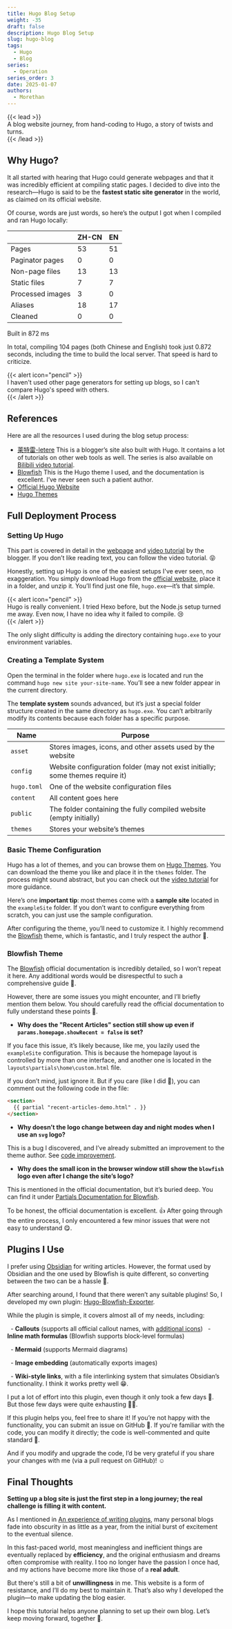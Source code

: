 ```yaml
---
title: Hugo Blog Setup
weight: -35
draft: false
description: Hugo Blog Setup
slug: hugo-blog
tags:
  - Hugo
  - Blog
series:
  - Operation
series_order: 3
date: 2025-01-07
authors:
  - Morethan
---
```


{{< lead >}}  
A blog website journey, from hand-coding to Hugo, a story of twists and turns.  
{{< /lead >}}

## Why Hugo?
It all started with hearing that Hugo could generate webpages and that it was incredibly efficient at compiling static pages. I decided to dive into the research—Hugo is said to be the **fastest static site generator** in the world, as claimed on its official website.

Of course, words are just words, so here’s the output I got when I compiled and ran Hugo locally:

|                  | ZH-CN | EN  |
| ---------------- | ----- | --- |
| Pages            | 53    | 51  |
| Paginator pages  | 0     | 0   |
| Non-page files   | 13    | 13  |
| Static files     | 7     | 7   |
| Processed images | 3     | 0   |
| Aliases          | 18    | 17  |
| Cleaned          | 0     | 0   |

Built in 872 ms

In total, compiling 104 pages (both Chinese and English) took just 0.872 seconds, including the time to build the local server. That speed is hard to criticize.

{{< alert icon="pencil" >}}  
I haven't used other page generators for setting up blogs, so I can't compare Hugo's speed with others.  
{{< /alert >}}

## References
Here are all the resources I used during the blog setup process:

- [莱特雷-letere](https://letere-gzj.github.io/hugo-stack/) This is a blogger’s site also built with Hugo. It contains a lot of tutorials on other web tools as well. The series is also available on [Bilibili video tutorial](https://www.bilibili.com/video/BV1bovfeaEtQ/?spm_id_from=333.337.search-card.all.click&vd_source=38d0addc11facdcdfe9d401e43b75680).
- [Blowfish](https://blowfish.page/zh-cn/) This is the Hugo theme I used, and the documentation is excellent. I’ve never seen such a patient author.
- [Official Hugo Website](https://gohugo.io/)
- [Hugo Themes](https://themes.gohugo.io/)

## Full Deployment Process
### Setting Up Hugo
This part is covered in detail in the [webpage](https://letere-gzj.github.io/hugo-stack/) and [video tutorial](https://www.bilibili.com/video/BV1bovfeaEtQ/?spm_id_from=333.337.search-card.all.click&vd_source=38d0addc11facdcdfe9d401e43b75680) by the blogger. If you don’t like reading text, you can follow the video tutorial. 😝

Honestly, setting up Hugo is one of the easiest setups I've ever seen, no exaggeration. You simply download Hugo from the [official website](https://gohugo.io/), place it in a folder, and unzip it. You’ll find just one file, `hugo.exe`—it’s that simple.

{{< alert icon="pencil" >}}  
Hugo is really convenient. I tried Hexo before, but the Node.js setup turned me away. Even now, I have no idea why it failed to compile. 😢  
{{< /alert >}}

The only slight difficulty is adding the directory containing `hugo.exe` to your environment variables.

### Creating a Template System
Open the terminal in the folder where `hugo.exe` is located and run the command `hugo new site your-site-name`. You’ll see a new folder appear in the current directory.

The **template system** sounds advanced, but it’s just a special folder structure created in the same directory as `hugo.exe`. You can’t arbitrarily modify its contents because each folder has a specific purpose.

| Name          | Purpose                      |
| ------------- | ---------------------------- |
| `asset`       | Stores images, icons, and other assets used by the website |
| `config`      | Website configuration folder (may not exist initially; some themes require it) |
| `hugo.toml`   | One of the website configuration files |
| `content`     | All content goes here         |
| `public`      | The folder containing the fully compiled website (empty initially) |
| `themes`      | Stores your website’s themes   |

### Basic Theme Configuration
Hugo has a lot of themes, and you can browse them on [Hugo Themes](https://themes.gohugo.io/). You can download the theme you like and place it in the `themes` folder. The process might sound abstract, but you can check out the [video tutorial](https://www.bilibili.com/video/BV1bovfeaEtQ/?spm_id_from=333.337.search-card.all.click&vd_source=38d0addc11facdcdfe9d401e43b75680) for more guidance.

Here’s one **important tip**: most themes come with a **sample site** located in the `exampleSite` folder. If you don’t want to configure everything from scratch, you can just use the sample configuration.

After configuring the theme, you’ll need to customize it. I highly recommend the [Blowfish](https://blowfish.page/zh-cn/) theme, which is fantastic, and I truly respect the author 🫡.

### Blowfish Theme
The [Blowfish](https://blowfish.page/zh-cn/) official documentation is incredibly detailed, so I won’t repeat it here. Any additional words would be disrespectful to such a comprehensive guide 🫡.

However, there are some issues you might encounter, and I’ll briefly mention them below. You should carefully read the official documentation to fully understand these points 🤔.

- **Why does the "Recent Articles" section still show up even if `params.homepage.showRecent = false` is set?**

If you face this issue, it’s likely because, like me, you lazily used the `exampleSite` configuration. This is because the homepage layout is controlled by more than one interface, and another one is located in the `layouts\partials\home\custom.html` file.

If you don’t mind, just ignore it. But if you care (like I did 🤪), you can comment out the following code in the file:

```html
<section>
  {{ partial "recent-articles-demo.html" . }}
</section>
```

- **Why doesn’t the logo change between day and night modes when I use an `svg` logo?**

This is a bug I discovered, and I’ve already submitted an improvement to the theme author. See [code improvement](https://github.com/nunocoracao/blowfish/pull/1902).

- **Why does the small icon in the browser window still show the `blowfish` logo even after I change the site’s logo?**

This is mentioned in the official documentation, but it’s buried deep. You can find it under [Partials Documentation for Blowfish](https://blowfish.page/zh-cn/docs/partials/#%E7%BD%91%E7%AB%99%E5%9B%BE%E6%A0%87favicons).

To be honest, the official documentation is excellent. 👍 After going through the entire process, I only encountered a few minor issues that were not easy to understand 😋.

## Plugins I Use
I prefer using [Obsidian](https://obsidian.md/) for writing articles. However, the format used by Obsidian and the one used by Blowfish is quite different, so converting between the two can be a hassle 🤔.

After searching around, I found that there weren’t any suitable plugins! So, I developed my own plugin: [Hugo-Blowfish-Exporter](https://github.com/morethan987/Hugo-Blowfish-Exporter).

While the plugin is simple, it covers almost all of my needs, including:

  - **Callouts** (supports all official callout names, with [additional icons](https://github.com/morethan987/hugo_main/tree/main/assets/icons))
  - **Inline math formulas** (Blowfish supports block-level formulas)

  - **Mermaid** (supports Mermaid diagrams)

  - **Image embedding** (automatically exports images)

  - **Wiki-style links**, with a file interlinking system that simulates Obsidian’s functionality. I think it works pretty well 😁.

I put a lot of effort into this plugin, even though it only took a few days 🤔. But those few days were quite exhausting 😵‍💫.

If this plugin helps you, feel free to share it! If you’re not happy with the functionality, you can submit an issue on GitHub 🫡. If you're familiar with the code, you can modify it directly; the code is well-commented and quite standard 🤗.

And if you modify and upgrade the code, I’d be very grateful if you share your changes with me (via a pull request on GitHub)! ☺️

## Final Thoughts

**Setting up a blog site is just the first step in a long journey; the real challenge is filling it with content.**

As I mentioned in [An experience of writing plugins](https://morethan987.github.io/blog/plugin-writing-experience/), many personal blogs fade into obscurity in as little as a year, from the initial burst of excitement to the eventual silence.

In this fast-paced world, most meaningless and inefficient things are eventually replaced by **efficiency**, and the original enthusiasm and dreams often compromise with reality. I too no longer have the passion I once had, and my actions have become more like those of a **real adult**.

But there's still a bit of **unwillingness** in me. This website is a form of resistance, and I’ll do my best to maintain it. That’s also why I developed the plugin—to make updating the blog easier.

I hope this tutorial helps anyone planning to set up their own blog. Let’s keep moving forward, together 🫡.
